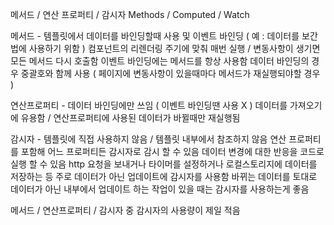 메서드 / 연산 프로퍼티 / 감시자
Methods / Computed / Watch

메서드 - 템플릿에서 데이터를 바인딩할때 사용 및 이벤트 바인딩 ( 예 : 데이터를 보간법에 사용하기 위함 )
컴포넌트의 리렌더링 주기에 맞춰 매번 실행 / 변동사항이 생기면 모든 메서드 다시 호출함
이벤트 바인딩에는 메서드를 항상 사용함
데이터 바인딩의 경우 중괄호와 함께 사용 ( 페이지에 변동사항이 있을때마다 메서드가 재실행되야할 경우 )

연산프로퍼티 - 데이터 바인딩에만 쓰임 ( 이벤트 바인딩땐 사용 X )
데이터를 가져오기에 유용함 / 연산프로퍼티에 사용된 데이터가 바뀔때만 재실행됨

감시자 - 템플릿에 직접 사용하지 않음 / 템플릿 내부에서 참조하지 않음
연산 프로퍼티를 포함해 어느 프로퍼티든 감시자로 감시 할 수 있음
데이터 변경에 대한 반응을 코드로 실행 할 수 있음
http 요청을 보내거나 타이머를 설정하거나 로컬스토리지에 데이터를 저장하는 등
주로 데이터가 아닌 업데이트에 감시자를 사용함
바뀌는 데이터를 토대로 데이터가 아닌 내부에서 업데이트 하는 작업이 있을 때는 감시자를 사용하는게 좋음

메서드 / 연산프로퍼티 / 감시자 중 감시자의 사용량이 제일 적음
